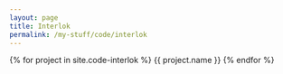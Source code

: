 ```yaml
---
layout: page
title: Interlok
permalink: /my-stuff/code/interlok
---
```

{% for project in site.code-interlok %}
{{ project.name }}
{% endfor %}
